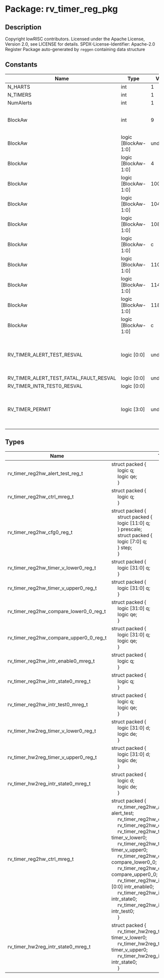 # Package: rv_timer_reg_pkg

## Description

Copyright lowRISC contributors.
 Licensed under the Apache License, Version 2.0, see LICENSE for details.
 SPDX-License-Identifier: Apache-2.0
 Register Package auto-generated by `reggen` containing data structure
 

## Constants

| Name                                   | Type                | Value     | Description                                         |
| -------------------------------------- | ------------------- | --------- | --------------------------------------------------- |
| N_HARTS                                | int                 | 1         |                                                     |
| N_TIMERS                               | int                 | 1         |                                                     |
| NumAlerts                              | int                 | 1         |                                                     |
| BlockAw                                | int                 | 9         | Address widths within the block                     |
| BlockAw                                | logic [BlockAw-1:0] | undefined | Register offsets                                    |
| BlockAw                                | logic [BlockAw-1:0] | 4         |                                                     |
| BlockAw                                | logic [BlockAw-1:0] | 100       |                                                     |
| BlockAw                                | logic [BlockAw-1:0] | 104       |                                                     |
| BlockAw                                | logic [BlockAw-1:0] | 108       |                                                     |
| BlockAw                                | logic [BlockAw-1:0] | c         |                                                     |
| BlockAw                                | logic [BlockAw-1:0] | 110       |                                                     |
| BlockAw                                | logic [BlockAw-1:0] | 114       |                                                     |
| BlockAw                                | logic [BlockAw-1:0] | 118       |                                                     |
| BlockAw                                | logic [BlockAw-1:0] | c         |                                                     |
| RV_TIMER_ALERT_TEST_RESVAL             | logic [0:0]         | undefined | Reset values for hwext registers and their fields   |
| RV_TIMER_ALERT_TEST_FATAL_FAULT_RESVAL | logic [0:0]         | undefined |                                                     |
| RV_TIMER_INTR_TEST0_RESVAL             | logic [0:0]         |           |                                                     |
| RV_TIMER_PERMIT                        | logic [3:0]         | undefined | Register width information to check illegal writes  |
## Types

| Name                                   | Type                                                                                                                                                                                                                                                                                                                                                                                                                                                                                                                                                                                                                                                                                                                                                                                                                                                                                                                                                                                                  | Description          |
| -------------------------------------- | ----------------------------------------------------------------------------------------------------------------------------------------------------------------------------------------------------------------------------------------------------------------------------------------------------------------------------------------------------------------------------------------------------------------------------------------------------------------------------------------------------------------------------------------------------------------------------------------------------------------------------------------------------------------------------------------------------------------------------------------------------------------------------------------------------------------------------------------------------------------------------------------------------------------------------------------------------------------------------------------------------- | -------------------- |
| rv_timer_reg2hw_alert_test_reg_t       | struct packed {<br><span style="padding-left:20px">     logic        q;<br><span style="padding-left:20px">     logic        qe;<br><span style="padding-left:20px">   }                                                                                                                                                                                                                                                                                                                                                                                                                                                                                                                                                                                                                                                                                                                                                                                                                              |                      |
| rv_timer_reg2hw_ctrl_mreg_t            | struct packed {<br><span style="padding-left:20px">     logic        q;<br><span style="padding-left:20px">   }                                                                                                                                                                                                                                                                                                                                                                                                                                                                                                                                                                                                                                                                                                                                                                                                                                                                                       |                      |
| rv_timer_reg2hw_cfg0_reg_t             | struct packed {<br><span style="padding-left:20px">     struct packed {<br><span style="padding-left:20px">       logic [11:0] q;<br><span style="padding-left:20px">     } prescale;<br><span style="padding-left:20px">     struct packed {<br><span style="padding-left:20px">       logic [7:0]  q;<br><span style="padding-left:20px">     } step;<br><span style="padding-left:20px">   }                                                                                                                                                                                                                                                                                                                                                                                                                                                                                                                                                                                                       |                      |
| rv_timer_reg2hw_timer_v_lower0_reg_t   | struct packed {<br><span style="padding-left:20px">     logic [31:0] q;<br><span style="padding-left:20px">   }                                                                                                                                                                                                                                                                                                                                                                                                                                                                                                                                                                                                                                                                                                                                                                                                                                                                                       |                      |
| rv_timer_reg2hw_timer_v_upper0_reg_t   | struct packed {<br><span style="padding-left:20px">     logic [31:0] q;<br><span style="padding-left:20px">   }                                                                                                                                                                                                                                                                                                                                                                                                                                                                                                                                                                                                                                                                                                                                                                                                                                                                                       |                      |
| rv_timer_reg2hw_compare_lower0_0_reg_t | struct packed {<br><span style="padding-left:20px">     logic [31:0] q;<br><span style="padding-left:20px">     logic        qe;<br><span style="padding-left:20px">   }                                                                                                                                                                                                                                                                                                                                                                                                                                                                                                                                                                                                                                                                                                                                                                                                                              |                      |
| rv_timer_reg2hw_compare_upper0_0_reg_t | struct packed {<br><span style="padding-left:20px">     logic [31:0] q;<br><span style="padding-left:20px">     logic        qe;<br><span style="padding-left:20px">   }                                                                                                                                                                                                                                                                                                                                                                                                                                                                                                                                                                                                                                                                                                                                                                                                                              |                      |
| rv_timer_reg2hw_intr_enable0_mreg_t    | struct packed {<br><span style="padding-left:20px">     logic        q;<br><span style="padding-left:20px">   }                                                                                                                                                                                                                                                                                                                                                                                                                                                                                                                                                                                                                                                                                                                                                                                                                                                                                       |                      |
| rv_timer_reg2hw_intr_state0_mreg_t     | struct packed {<br><span style="padding-left:20px">     logic        q;<br><span style="padding-left:20px">   }                                                                                                                                                                                                                                                                                                                                                                                                                                                                                                                                                                                                                                                                                                                                                                                                                                                                                       |                      |
| rv_timer_reg2hw_intr_test0_mreg_t      | struct packed {<br><span style="padding-left:20px">     logic        q;<br><span style="padding-left:20px">     logic        qe;<br><span style="padding-left:20px">   }                                                                                                                                                                                                                                                                                                                                                                                                                                                                                                                                                                                                                                                                                                                                                                                                                              |                      |
| rv_timer_hw2reg_timer_v_lower0_reg_t   | struct packed {<br><span style="padding-left:20px">     logic [31:0] d;<br><span style="padding-left:20px">     logic        de;<br><span style="padding-left:20px">   }                                                                                                                                                                                                                                                                                                                                                                                                                                                                                                                                                                                                                                                                                                                                                                                                                              |                      |
| rv_timer_hw2reg_timer_v_upper0_reg_t   | struct packed {<br><span style="padding-left:20px">     logic [31:0] d;<br><span style="padding-left:20px">     logic        de;<br><span style="padding-left:20px">   }                                                                                                                                                                                                                                                                                                                                                                                                                                                                                                                                                                                                                                                                                                                                                                                                                              |                      |
| rv_timer_hw2reg_intr_state0_mreg_t     | struct packed {<br><span style="padding-left:20px">     logic        d;<br><span style="padding-left:20px">     logic        de;<br><span style="padding-left:20px">   }                                                                                                                                                                                                                                                                                                                                                                                                                                                                                                                                                                                                                                                                                                                                                                                                                              |                      |
| rv_timer_reg2hw_ctrl_mreg_t            | struct packed {<br><span style="padding-left:20px">     rv_timer_reg2hw_alert_test_reg_t alert_test;<br><span style="padding-left:20px">      rv_timer_reg2hw_ctrl_mreg_t [0:0] ctrl;<br><span style="padding-left:20px">      rv_timer_reg2hw_cfg0_reg_t cfg0;<br><span style="padding-left:20px">      rv_timer_reg2hw_timer_v_lower0_reg_t timer_v_lower0;<br><span style="padding-left:20px">      rv_timer_reg2hw_timer_v_upper0_reg_t timer_v_upper0;<br><span style="padding-left:20px">      rv_timer_reg2hw_compare_lower0_0_reg_t compare_lower0_0;<br><span style="padding-left:20px">      rv_timer_reg2hw_compare_upper0_0_reg_t compare_upper0_0;<br><span style="padding-left:20px">      rv_timer_reg2hw_intr_enable0_mreg_t [0:0] intr_enable0;<br><span style="padding-left:20px">      rv_timer_reg2hw_intr_state0_mreg_t [0:0] intr_state0;<br><span style="padding-left:20px">      rv_timer_reg2hw_intr_test0_mreg_t [0:0] intr_test0;<br><span style="padding-left:20px">    } | Register -> HW type  |
| rv_timer_hw2reg_intr_state0_mreg_t     | struct packed {<br><span style="padding-left:20px">     rv_timer_hw2reg_timer_v_lower0_reg_t timer_v_lower0;<br><span style="padding-left:20px">      rv_timer_hw2reg_timer_v_upper0_reg_t timer_v_upper0;<br><span style="padding-left:20px">      rv_timer_hw2reg_intr_state0_mreg_t [0:0] intr_state0;<br><span style="padding-left:20px">    }                                                                                                                                                                                                                                                                                                                                                                                                                                                                                                                                                                                                                                                    | HW -> register type  |
